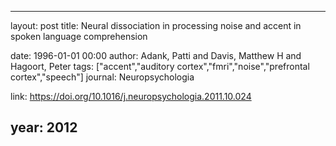 ---
layout: post
title: Neural dissociation in processing noise and accent in spoken language comprehension

date: 1996-01-01 00:00
author: Adank, Patti and Davis, Matthew H and Hagoort, Peter
tags: ["accent","auditory cortex","fmri","noise","prefrontal cortex","speech"]
journal: Neuropsychologia

link: https://doi.org/10.1016/j.neuropsychologia.2011.10.024

year: 2012
----
